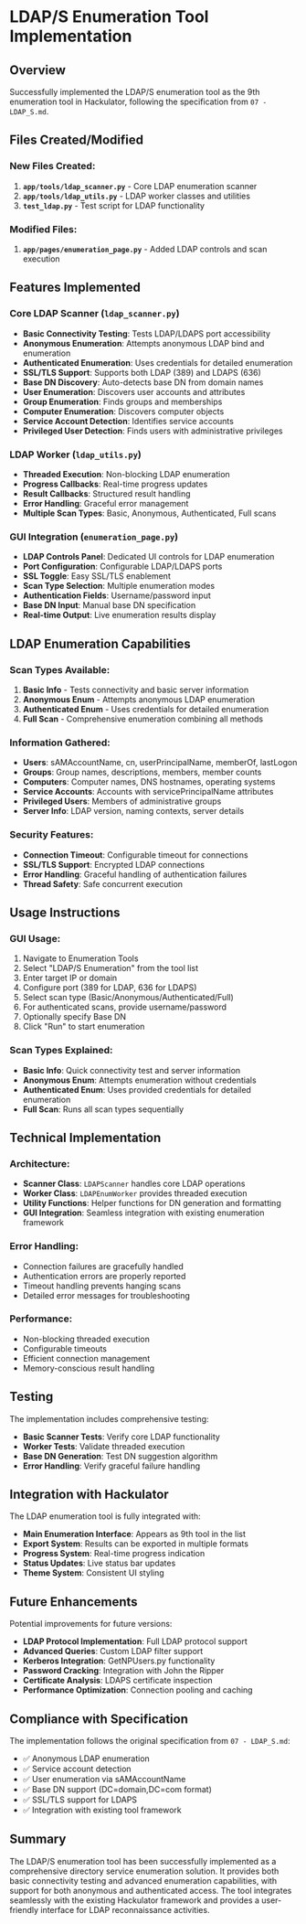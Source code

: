 # LDAP/S Enumeration Tool Implementation

## Overview
Successfully implemented the LDAP/S enumeration tool as the 9th enumeration tool in Hackulator, following the specification from `07 - LDAP_S.md`.

## Files Created/Modified

### New Files Created:
1. **`app/tools/ldap_scanner.py`** - Core LDAP enumeration scanner
2. **`app/tools/ldap_utils.py`** - LDAP worker classes and utilities
3. **`test_ldap.py`** - Test script for LDAP functionality

### Modified Files:
1. **`app/pages/enumeration_page.py`** - Added LDAP controls and scan execution

## Features Implemented

### Core LDAP Scanner (`ldap_scanner.py`)
- **Basic Connectivity Testing**: Tests LDAP/LDAPS port accessibility
- **Anonymous Enumeration**: Attempts anonymous LDAP bind and enumeration
- **Authenticated Enumeration**: Uses credentials for detailed enumeration
- **SSL/TLS Support**: Supports both LDAP (389) and LDAPS (636)
- **Base DN Discovery**: Auto-detects base DN from domain names
- **User Enumeration**: Discovers user accounts and attributes
- **Group Enumeration**: Finds groups and memberships
- **Computer Enumeration**: Discovers computer objects
- **Service Account Detection**: Identifies service accounts
- **Privileged User Detection**: Finds users with administrative privileges

### LDAP Worker (`ldap_utils.py`)
- **Threaded Execution**: Non-blocking LDAP enumeration
- **Progress Callbacks**: Real-time progress updates
- **Result Callbacks**: Structured result handling
- **Error Handling**: Graceful error management
- **Multiple Scan Types**: Basic, Anonymous, Authenticated, Full scans

### GUI Integration (`enumeration_page.py`)
- **LDAP Controls Panel**: Dedicated UI controls for LDAP enumeration
- **Port Configuration**: Configurable LDAP/LDAPS ports
- **SSL Toggle**: Easy SSL/TLS enablement
- **Scan Type Selection**: Multiple enumeration modes
- **Authentication Fields**: Username/password input
- **Base DN Input**: Manual base DN specification
- **Real-time Output**: Live enumeration results display

## LDAP Enumeration Capabilities

### Scan Types Available:
1. **Basic Info** - Tests connectivity and basic server information
2. **Anonymous Enum** - Attempts anonymous LDAP enumeration
3. **Authenticated Enum** - Uses credentials for detailed enumeration  
4. **Full Scan** - Comprehensive enumeration combining all methods

### Information Gathered:
- **Users**: sAMAccountName, cn, userPrincipalName, memberOf, lastLogon
- **Groups**: Group names, descriptions, members, member counts
- **Computers**: Computer names, DNS hostnames, operating systems
- **Service Accounts**: Accounts with servicePrincipalName attributes
- **Privileged Users**: Members of administrative groups
- **Server Info**: LDAP version, naming contexts, server details

### Security Features:
- **Connection Timeout**: Configurable timeout for connections
- **SSL/TLS Support**: Encrypted LDAP connections
- **Error Handling**: Graceful handling of authentication failures
- **Thread Safety**: Safe concurrent execution

## Usage Instructions

### GUI Usage:
1. Navigate to Enumeration Tools
2. Select "LDAP/S Enumeration" from the tool list
3. Enter target IP or domain
4. Configure port (389 for LDAP, 636 for LDAPS)
5. Select scan type (Basic/Anonymous/Authenticated/Full)
6. For authenticated scans, provide username/password
7. Optionally specify Base DN
8. Click "Run" to start enumeration

### Scan Types Explained:
- **Basic Info**: Quick connectivity test and server information
- **Anonymous Enum**: Attempts enumeration without credentials
- **Authenticated Enum**: Uses provided credentials for detailed enumeration
- **Full Scan**: Runs all scan types sequentially

## Technical Implementation

### Architecture:
- **Scanner Class**: `LDAPScanner` handles core LDAP operations
- **Worker Class**: `LDAPEnumWorker` provides threaded execution
- **Utility Functions**: Helper functions for DN generation and formatting
- **GUI Integration**: Seamless integration with existing enumeration framework

### Error Handling:
- Connection failures are gracefully handled
- Authentication errors are properly reported
- Timeout handling prevents hanging scans
- Detailed error messages for troubleshooting

### Performance:
- Non-blocking threaded execution
- Configurable timeouts
- Efficient connection management
- Memory-conscious result handling

## Testing

The implementation includes comprehensive testing:
- **Basic Scanner Tests**: Verify core LDAP functionality
- **Worker Tests**: Validate threaded execution
- **Base DN Generation**: Test DN suggestion algorithm
- **Error Handling**: Verify graceful failure handling

## Integration with Hackulator

The LDAP enumeration tool is fully integrated with:
- **Main Enumeration Interface**: Appears as 9th tool in the list
- **Export System**: Results can be exported in multiple formats
- **Progress System**: Real-time progress indication
- **Status Updates**: Live status bar updates
- **Theme System**: Consistent UI styling

## Future Enhancements

Potential improvements for future versions:
- **LDAP Protocol Implementation**: Full LDAP protocol support
- **Advanced Queries**: Custom LDAP filter support
- **Kerberos Integration**: GetNPUsers.py functionality
- **Password Cracking**: Integration with John the Ripper
- **Certificate Analysis**: LDAPS certificate inspection
- **Performance Optimization**: Connection pooling and caching

## Compliance with Specification

The implementation follows the original specification from `07 - LDAP_S.md`:
- ✅ Anonymous LDAP enumeration
- ✅ Service account detection
- ✅ User enumeration via sAMAccountName
- ✅ Base DN support (DC=domain,DC=com format)
- ✅ SSL/TLS support for LDAPS
- ✅ Integration with existing tool framework

## Summary

The LDAP/S enumeration tool has been successfully implemented as a comprehensive directory service enumeration solution. It provides both basic connectivity testing and advanced enumeration capabilities, with support for both anonymous and authenticated access. The tool integrates seamlessly with the existing Hackulator framework and provides a user-friendly interface for LDAP reconnaissance activities.